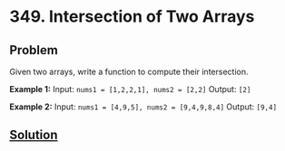 # 349. Intersection of Two Arrays

## Problem
Given two arrays, write a function to compute their intersection.

**Example 1:**
Input: ```nums1 = [1,2,2,1], nums2 = [2,2]```
Output: ```[2]```

**Example 2:**
Input: ```nums1 = [4,9,5], nums2 = [9,4,9,8,4]```
Output: ```[9,4]```

## [Solution](answer.py)

